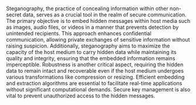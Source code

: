Steganography, the practice of concealing information within other non-secret data, serves as a crucial tool in the realm of secure communication. The primary objective is to embed hidden messages within host media such as images, audio files, or videos in a manner that prevents detection by unintended recipients. This approach enhances confidential communication, allowing private exchanges of sensitive information without raising suspicion. Additionally, steganography aims to maximize the capacity of the host medium to carry hidden data while maintaining its quality and integrity, ensuring that the embedded information remains imperceptible. Robustness is another critical aspect, requiring the hidden data to remain intact and recoverable even if the host medium undergoes various transformations like compression or resizing. Efficient embedding and extraction algorithms are essential to facilitate real-time applications without significant computational demands. Secure key management is also vital to prevent unauthorized access to the hidden messages.
